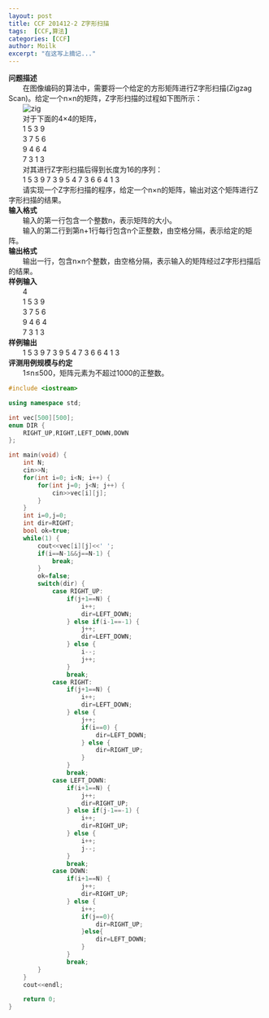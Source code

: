 ```yaml
---
layout: post
title: CCF 201412-2 Z字形扫描
tags:  [CCF,算法]
categories: [CCF]
author: Moilk
excerpt: "在这写上摘记..."
---
```


**问题描述**  
　　在图像编码的算法中，需要将一个给定的方形矩阵进行Z字形扫描(Zigzag Scan)。给定一个n×n的矩阵，Z字形扫描的过程如下图所示：  
　　![zig]({{site.baseurl}}/assets/images/ccf/zig.png)  
　　对于下面的4×4的矩阵，  
　　1 5 3 9  
　　3 7 5 6  
　　9 4 6 4  
　　7 3 1 3  
　　对其进行Z字形扫描后得到长度为16的序列：  
　　1 5 3 9 7 3 9 5 4 7 3 6 6 4 1 3  
　　请实现一个Z字形扫描的程序，给定一个n×n的矩阵，输出对这个矩阵进行Z字形扫描的结果。  
**输入格式**  
　　输入的第一行包含一个整数n，表示矩阵的大小。  
　　输入的第二行到第n+1行每行包含n个正整数，由空格分隔，表示给定的矩阵。  
**输出格式**  
　　输出一行，包含n×n个整数，由空格分隔，表示输入的矩阵经过Z字形扫描后的结果。  
**样例输入**  
　　4  
　　1 5 3 9  
　　3 7 5 6  
　　9 4 6 4  
　　7 3 1 3  
**样例输出**  
　　1 5 3 9 7 3 9 5 4 7 3 6 6 4 1 3  
**评测用例规模与约定**  
　　1≤n≤500，矩阵元素为不超过1000的正整数。  

```cpp
#include <iostream>

using namespace std;

int vec[500][500];
enum DIR {
    RIGHT_UP,RIGHT,LEFT_DOWN,DOWN
};

int main(void) {
	int N;
	cin>>N;
	for(int i=0; i<N; i++) {
		for(int j=0; j<N; j++) {
			cin>>vec[i][j];
		}
	}
	int i=0,j=0;
	int dir=RIGHT;
	bool ok=true;
	while(1) {
		cout<<vec[i][j]<<' ';
		if(i==N-1&&j==N-1) {
			break;
		}
		ok=false;
		switch(dir) {
			case RIGHT_UP:
				if(j+1==N) {
					i++;
					dir=LEFT_DOWN;
				} else if(i-1==-1) {
					j++;
					dir=LEFT_DOWN;
				} else {
					i--;
					j++;
				}
				break;
			case RIGHT:
				if(j+1==N) {
					i++;
					dir=LEFT_DOWN;
				} else {
					j++;
					if(i==0) {
						dir=LEFT_DOWN;
					} else {
						dir=RIGHT_UP;
					}
				}
				break;
			case LEFT_DOWN:
				if(i+1==N) {
					j++;
					dir=RIGHT_UP;
				} else if(j-1==-1) {
					i++;
					dir=RIGHT_UP;
				} else {
					i++;
					j--;
				}
				break;
			case DOWN:
				if(i+1==N) {
					j++;
					dir=RIGHT_UP;
				} else {
					i++;
					if(j==0){
						dir=RIGHT_UP;
					}else{
						dir=LEFT_DOWN;
					}
				}
				break;
		}
	}
	cout<<endl;

	return 0;
}
```